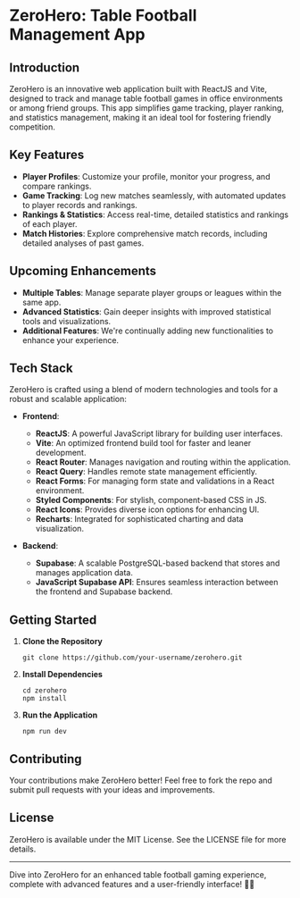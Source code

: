 
# ZeroHero: Table Football Management App

## Introduction
ZeroHero is an innovative web application built with ReactJS and Vite, designed to track and manage table football games in office environments or among friend groups. This app simplifies game tracking, player ranking, and statistics management, making it an ideal tool for fostering friendly competition.

## Key Features
- **Player Profiles**: Customize your profile, monitor your progress, and compare rankings.
- **Game Tracking**: Log new matches seamlessly, with automated updates to player records and rankings.
- **Rankings & Statistics**: Access real-time, detailed statistics and rankings of each player.
- **Match Histories**: Explore comprehensive match records, including detailed analyses of past games.

## Upcoming Enhancements
- **Multiple Tables**: Manage separate player groups or leagues within the same app.
- **Advanced Statistics**: Gain deeper insights with improved statistical tools and visualizations.
- **Additional Features**: We're continually adding new functionalities to enhance your experience.

## Tech Stack
ZeroHero is crafted using a blend of modern technologies and tools for a robust and scalable application:

- **Frontend**:
  - **ReactJS**: A powerful JavaScript library for building user interfaces.
  - **Vite**: An optimized frontend build tool for faster and leaner development.
  - **React Router**: Manages navigation and routing within the application.
  - **React Query**: Handles remote state management efficiently.
  - **React Forms**: For managing form state and validations in a React environment.
  - **Styled Components**: For stylish, component-based CSS in JS.
  - **React Icons**: Provides diverse icon options for enhancing UI.
  - **Recharts**: Integrated for sophisticated charting and data visualization.
 

- **Backend**:
  - **Supabase**: A scalable PostgreSQL-based backend that stores and manages application data.
  - **JavaScript Supabase API**: Ensures seamless interaction between the frontend and Supabase backend.

## Getting Started
1. **Clone the Repository**
   ```
   git clone https://github.com/your-username/zerohero.git
   ```
2. **Install Dependencies**
   ```
   cd zerohero
   npm install
   ```
3. **Run the Application**
   ```
   npm run dev
   ```

## Contributing
Your contributions make ZeroHero better! Feel free to fork the repo and submit pull requests with your ideas and improvements.

## License
ZeroHero is available under the MIT License. See the LICENSE file for more details.

---

Dive into ZeroHero for an enhanced table football gaming experience, complete with advanced features and a user-friendly interface! 🏓✨
